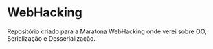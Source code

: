 # WebHacking
Repositório criado para a Maratona WebHacking onde verei sobre OO, Serialização e Desserialização. 
